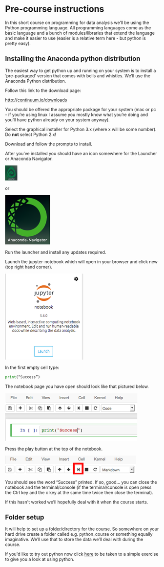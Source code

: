 # Pre-course instructions
In this short course on programming for data analysis we’ll be using the Python programming language. All programming languages come as the basic language and a bunch of modules/libraries that extend the language and make it easier to use (easier is a relative term here - but python is pretty easy).

## Installing the Anaconda python distribution
The easiest way to get python up and running on your system is to install a ‘pre-packaged’ version that comes with bells and whistles. We’ll use the Anaconda Python distribution.

Follow this link to the download page:

http://continuum.io/downloads

You should be offered the appropriate package for your system (mac or pc - if you’re using  linux I assume you mostly know what you’re doing and you’ll have python already on your system anyway).

Select the graphical installer for Python 3.x (where x will be some number). Do **not** select Python 2.x!

Download and follow the prompts to install.

After you’ve installed you should have an icon somewhere for the Launcher or Anaconda Navigator.

![](pics/launcher.png)

or

![](pics/anaconda_navigator.png)

Run the launcher and install any updates required.

Launch the jupyter-notebook which will open in your browser and click new (top right hand corner). 

![](pics/jupyter_notebook.png)

In the first empty cell type:
```python
print(“Success”)
```

The notebook page you have open should look like that pictured below.

![](pics/success.png)

Press the play button at the top of the notebook.

![](pics/play_button.png)

You should see the word “Success” printed. If so, good… you can close the notebook and the terminal/console (if the terminal/console is open press the Ctrl key and the c key at the same time twice then close the terminal).

If this hasn't worked we’ll hopefully deal with it when the course starts.

## Folder setup

It will help to set up a folder/directory for the course. So somewhere on your hard drive create a folder called e.g. python_course or something equally imaginative. We’ll use that to store the data we’ll deal with during the course.

If you'd like to try out python now click [here](https://github.com/iaingallagher/BasicPython/blob/master/Week1%20-%20Getting%20started.ipynb) to be taken to a simple exercise to give you a look at using python.
